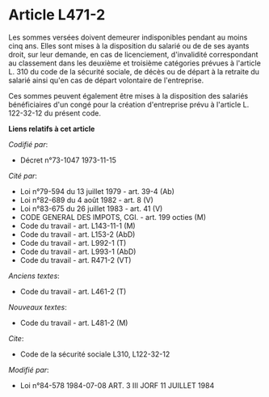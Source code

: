 # Article L471-2

Les sommes versées doivent demeurer indisponibles pendant au moins cinq ans. Elles sont mises à la disposition du salarié ou
de de ses ayants droit, sur leur demande, en cas de licenciement, d'invalidité correspondant au classement dans les deuxième
et troisième catégories prévues à l'article L. 310 du code de la sécurité sociale, de décès ou de départ à la retraite du
salarié ainsi qu'en cas de départ volontaire de l'entreprise.

Ces sommes peuvent également être mises à la disposition des salariés bénéficiaires d'un congé pour la création d'entreprise
prévu à l'article L. 122-32-12 du présent code.

**Liens relatifs à cet article**

_Codifié par_:

  - Décret n°73-1047 1973-11-15

_Cité par_:

  - Loi n°79-594 du 13 juillet 1979 - art. 39-4 (Ab)
  - Loi n°82-689 du 4 août 1982 - art. 8 (V)
  - Loi n°83-675 du 26 juillet 1983 - art. 41 (V)
  - CODE GENERAL DES IMPOTS, CGI. - art. 199 octies (M)
  - Code du travail - art. L143-11-1 (M)
  - Code du travail - art. L153-2 (AbD)
  - Code du travail - art. L992-1 (T)
  - Code du travail - art. L993-1 (AbD)
  - Code du travail - art. R471-2 (VT)

_Anciens textes_:

  - Code du travail - art. L461-2 (T)

_Nouveaux textes_:

  - Code du travail - art. L481-2 (M)

_Cite_:

  - Code de la sécurité sociale L310, L122-32-12

_Modifié par_:

  - Loi n°84-578 1984-07-08 ART. 3 III JORF 11 JUILLET 1984
